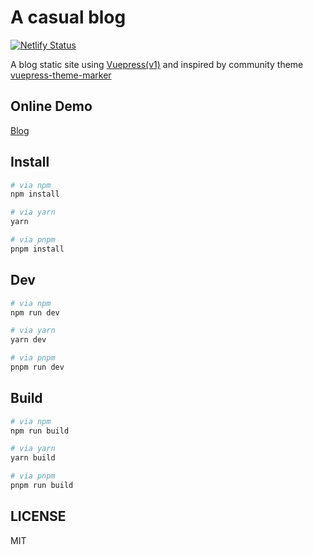 # A casual blog

[![Netlify Status](https://api.netlify.com/api/v1/badges/d5533516-a9aa-4dd0-a323-dcff95c5c73b/deploy-status)](https://app.netlify.com/sites/hopeful-rosalind-548a7c/deploys)

A blog static site using [Vuepress(v1)](https://vuepress.vuejs.org/) and inspired by community theme [vuepress-theme-marker](https://github.com/80maker/vuepress-theme-maker)

## Online Demo

[Blog](https://blog.donsen.site)

## Install


```sh
# via npm
npm install

# via yarn
yarn

# via pnpm
pnpm install
```

## Dev

```sh
# via npm
npm run dev

# via yarn
yarn dev

# via pnpm
pnpm run dev
```

## Build

```sh
# via npm
npm run build

# via yarn
yarn build

# via pnpm
pnpm run build
```

## LICENSE

MIT
